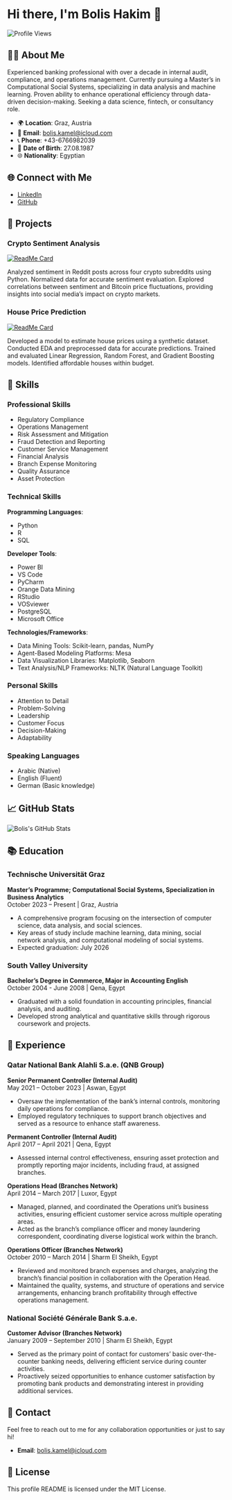 # Hi there, I'm Bolis Hakim 👋

![Profile Views](https://komarev.com/ghpvc/?username=bolishakim&color=green)

## 👨‍💻 About Me

Experienced banking professional with over a decade in internal audit, compliance, and operations management. Currently pursuing a Master’s in Computational Social Systems, specializing in data analysis and machine learning. Proven ability to enhance operational efficiency through data-driven decision-making. Seeking a data science, fintech, or consultancy role.

- 🌍 **Location**: Graz, Austria
- 📧 **Email**: bolis.kamel@icloud.com
- 📞 **Phone**: +43-6766982039
- 🎂 **Date of Birth**: 27.08.1987
- 🌐 **Nationality**: Egyptian

## 🌐 Connect with Me

- [LinkedIn](https://linkedin.com/in/bolis-hakim)
- [GitHub](https://github.com/bolishakim)

## 📂 Projects

### Crypto Sentiment Analysis
[![ReadMe Card](https://github-readme-stats.vercel.app/api/pin/?username=bolishakim&repo=crypto-sentiment-analysis&theme=radical)](https://github.com/bolishakim/crypto-sentiment-analysis)

Analyzed sentiment in Reddit posts across four crypto subreddits using Python. Normalized data for accurate sentiment evaluation. Explored correlations between sentiment and Bitcoin price fluctuations, providing insights into social media’s impact on crypto markets.

### House Price Prediction
[![ReadMe Card](https://github-readme-stats.vercel.app/api/pin/?username=bolishakim&repo=house-price-prediction&theme=radical)](https://github.com/bolishakim/house-price-prediction)

Developed a model to estimate house prices using a synthetic dataset. Conducted EDA and preprocessed data for accurate predictions. Trained and evaluated Linear Regression, Random Forest, and Gradient Boosting models. Identified affordable houses within budget.

## 🚀 Skills

### Professional Skills
- Regulatory Compliance
- Operations Management
- Risk Assessment and Mitigation
- Fraud Detection and Reporting
- Customer Service Management
- Financial Analysis
- Branch Expense Monitoring
- Quality Assurance
- Asset Protection

### Technical Skills

**Programming Languages**:
- Python
- R
- SQL

**Developer Tools**:
- Power BI
- VS Code
- PyCharm
- Orange Data Mining
- RStudio
- VOSviewer
- PostgreSQL
- Microsoft Office

**Technologies/Frameworks**:
- Data Mining Tools: Scikit-learn, pandas, NumPy
- Agent-Based Modeling Platforms: Mesa
- Data Visualization Libraries: Matplotlib, Seaborn
- Text Analysis/NLP Frameworks: NLTK (Natural Language Toolkit)

### Personal Skills
- Attention to Detail
- Problem-Solving
- Leadership
- Customer Focus
- Decision-Making
- Adaptability

### Speaking Languages
- Arabic (Native)
- English (Fluent)
- German (Basic knowledge)

## 📈 GitHub Stats

![Bolis's GitHub Stats](https://github-readme-stats.vercel.app/api?username=bolishakim&show_icons=true&theme=radical)

## 📚 Education

### Technische Universität Graz
**Master’s Programme; Computational Social Systems, Specialization in Business Analytics**  
October 2023 – Present | Graz, Austria

- A comprehensive program focusing on the intersection of computer science, data analysis, and social sciences.
- Key areas of study include machine learning, data mining, social network analysis, and computational modeling of social systems.
- Expected graduation: July 2026

### South Valley University
**Bachelor’s Degree in Commerce, Major in Accounting English**  
October 2004 - June 2008 | Qena, Egypt

- Graduated with a solid foundation in accounting principles, financial analysis, and auditing.
- Developed strong analytical and quantitative skills through rigorous coursework and projects.

## 💼 Experience

### Qatar National Bank Alahli S.a.e. (QNB Group)

**Senior Permanent Controller (Internal Audit)**  
May 2021 – October 2023 | Aswan, Egypt
- Oversaw the implementation of the bank’s internal controls, monitoring daily operations for compliance.
- Employed regulatory techniques to support branch objectives and served as a resource to enhance staff awareness.

**Permanent Controller (Internal Audit)**  
April 2017 – April 2021 | Qena, Egypt
- Assessed internal control effectiveness, ensuring asset protection and promptly reporting major incidents, including fraud, at assigned branches.

**Operations Head (Branches Network)**  
April 2014 – March 2017 | Luxor, Egypt
- Managed, planned, and coordinated the Operations unit’s business activities, ensuring efficient customer service across multiple operating areas.
- Acted as the branch’s compliance officer and money laundering correspondent, coordinating diverse logistical work within the branch.

**Operations Officer (Branches Network)**  
October 2010 – March 2014 | Sharm El Sheikh, Egypt
- Reviewed and monitored branch expenses and charges, analyzing the branch’s financial position in collaboration with the Operation Head.
- Maintained the quality, systems, and structure of operations and service arrangements, enhancing branch profitability through effective operations management.

### National Société Générale Bank S.a.e.

**Customer Advisor (Branches Network)**  
January 2009 – September 2010 | Sharm El Sheikh, Egypt
- Served as the primary point of contact for customers’ basic over-the-counter banking needs, delivering efficient service during counter activities.
- Proactively seized opportunities to enhance customer satisfaction by promoting bank products and demonstrating interest in providing additional services.

## 📧 Contact

Feel free to reach out to me for any collaboration opportunities or just to say hi!

- **Email**: bolis.kamel@icloud.com

## 📜 License

This profile README is licensed under the MIT License.


<!---
bolishakim/bolishakim is a ✨ special ✨ repository because its `README.md` (this file) appears on your GitHub profile.
You can click the Preview link to take a look at your changes.
--->
